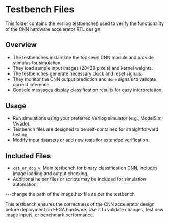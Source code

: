 # Testbench Files

This folder contains the Verilog testbenches used to verify the functionality of the CNN hardware accelerator RTL design.

## Overview

- The testbenches instantiate the top-level CNN module and provide stimulus for simulation.
- They load sample input images (28×28 pixels) and kernel weights.
- The testbenches generate necessary clock and reset signals.
- They monitor the CNN output prediction and `done` signals to validate correct inference.
- Console messages display classification results for easy interpretation.

## Usage

- Run simulations using your preferred Verilog simulator (e.g., ModelSim, Vivado).
- Testbench files are designed to be self-contained for straightforward testing.
- Modify input datasets or add new tests for extended verification.

## Included Files

- `cat_or_dog.v`: Main testbench for binary classification CNN, includes image loading and output checking.
- Additional helper files or scripts may be included for simulation automation.

---change the path of the image.hex file as per the testbench

This testbench ensures the correctness of the CNN accelerator design before deployment on FPGA hardware. Use it to validate changes, test new image inputs, or benchmark performance.

